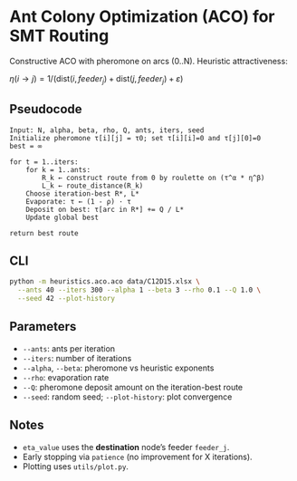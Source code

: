 # Ant Colony Optimization (ACO) for SMT Routing

Constructive ACO with pheromone on arcs (0..N). Heuristic attractiveness:

$\eta(i \to j) = 1 / (\mathrm{dist}(i, feeder_j) + \mathrm{dist}(j, feeder_j) + \varepsilon)$

## Pseudocode

```
Input: N, alpha, beta, rho, Q, ants, iters, seed
Initialize pheromone τ[i][j] = τ0; set τ[i][i]=0 and τ[j][0]=0
best = ∞

for t = 1..iters:
    for k = 1..ants:
        R_k ← construct route from 0 by roulette on (τ^α * η^β)
        L_k ← route_distance(R_k)
    Choose iteration-best R*, L*
    Evaporate: τ ← (1 - ρ) · τ
    Deposit on best: τ[arc in R*] += Q / L*
    Update global best

return best route
```

## CLI

```bash
python -m heuristics.aco.aco data/C12D15.xlsx \
  --ants 40 --iters 300 --alpha 1 --beta 3 --rho 0.1 --Q 1.0 \
  --seed 42 --plot-history
```

## Parameters

* `--ants`: ants per iteration
* `--iters`: number of iterations
* `--alpha`, `--beta`: pheromone vs heuristic exponents
* `--rho`: evaporation rate
* `--Q`: pheromone deposit amount on the iteration-best route
* `--seed`: random seed; `--plot-history`: plot convergence

## Notes

* `eta_value` uses the **destination** node’s feeder `feeder_j`.
* Early stopping via `patience` (no improvement for X iterations).
* Plotting uses `utils/plot.py`.
